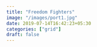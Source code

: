 ```yaml
---
title: "Freedom Fighters"
image: "/images/port1.jpg"
date: 2019-07-14T16:42:23+05:30
categories: ["grid"]
draft: false
---
```


